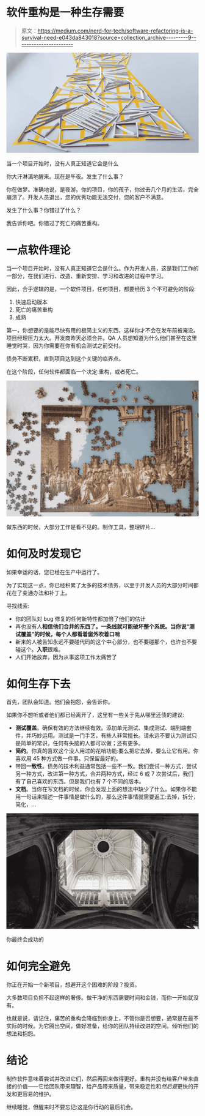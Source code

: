 # 软件重构是一种生存需要

> 原文：<https://medium.com/nerd-for-tech/software-refactoring-is-a-survival-need-e043da843018?source=collection_archive---------9----------------------->

![](img/e12f6065cf3711befefa3c6e59626755.png)

当一个项目开始时，没有人真正知道它会是什么

你大汗淋漓地醒来。现在是午夜。发生了什么事？

你在做梦。准确地说，是夜游。你的项目，你的孩子，你过去几个月的生活，完全崩溃了。开发人员退出，您的优秀功能无法交付，您的客户不满意。

发生了什么事？你错过了什么？

我告诉你吧。你错过了死亡的痛苦重构。

# 一点软件理论

当一个项目开始时，没有人真正知道它会是什么。作为开发人员，这是我们工作的一部分，在我们进行、改造、重新安排、学习和改进的过程中学习。

因此，合乎逻辑的是，一个软件项目，任何项目，都要经历 3 个不可避免的阶段:

1.  快速启动版本
2.  死亡的痛苦重构
3.  成熟

第一，你想要的是能尽快有用的极简主义的东西，这样你才不会在发布前被淹没。项目经理压力太大。开发商昨天必须合并。QA 人员想知道为什么他们甚至在这里睡觉时哭，因为你需要在你有机会测试之前交付。

债务不断累积，直到项目达到这个关键的临界点。

在这个阶段，任何软件都面临一个决定:重构，或者死亡。

![](img/139a14cc9d30c943240d4f040b315d22.png)

做东西的时候，大部分工作是看不见的。制作工具，整理碎片…

# 如何及时发现它

如果幸运的话，您已经在生产中运行了。

为了实现这一点，你已经积累了太多的技术债务，以至于开发人员的大部分时间都花在了变通办法和补丁上。

寻找线索:

*   你的团队对 bug 修复的任何新特性都加倍了他们的估计
*   再也没有人**相信他们合并的东西了。一条线就可能破坏整个系统。当你说“测试覆盖”的时候，每个人都看着窗外吹着口哨**
*   新来的人被告知永远不要碰代码的这个中心部分，也不要碰那个，也许也不要碰这个。**入职**很难。
*   人们开始放弃，因为从事这项工作太痛苦了

# 如何生存下去

首先，团队会知道。他们会抱怨，会告诉你。

如果你不想听或者他们都已经离开了，这里有一些关于先从哪里还债的建议:

*   **测试覆盖**。确保有效的方法继续有效。添加单元测试、集成测试、端到端套件，并巧妙运用。测试是一门手艺，有些人非常擅长。请永远不要认为测试只是简单的常识，任何有头脑的人都可以做；还有更多。
*   **简约**。你真的喜欢这个没人用过的花哨功能:要么把它去掉，要么让它有用。你喜欢用 45 种方式做一件事。只保留最好的。
*   带回**一致性**。债务的技术利益通常包括一些不一致。我们尝试一种方式，尝试另一种方式，改进第一种方式，合并两种方式，经过 6 或 7 次尝试后，我们有了自己喜欢的东西。但是我们也有 7 个不同的版本。
*   **文档**。当你在写文档的时候，你会发现上面的想法中缺少了什么。如果你不能用一句话来描述一件事情是做什么的，那么这件事情就需要返工:去掉，拆分，简化，…

![](img/19f592c7e5063665ac6edbf1654df5be.png)

你最终会成功的

# 如何完全避免

你正在开始一个新项目，想避开这个困难的阶段？投资。

大多数项目负担不起这样的奢侈。做干净的东西需要时间和金钱，而你一开始就没有。

也就是说，请记住，痛苦的重构会降临到你身上，不管你是否想要，通常是在最不实际的时候。为它腾出空间，做好准备，给你的团队持续改进的空间。倾听他们的想法和抱怨。

# 结论

制作软件意味着尝试并改进它们，然后再回来做得更好。重构并没有给客户带来直接的价值——它给团队带来理智，给产品带来质量，带来稳定性和*然后是*更快的开发和更容易的维护。

继续睡觉，但醒来时不要忘记:这是你行动的最后机会。